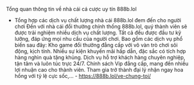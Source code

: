 Tổng quan thông tin về nhà cái cá cược uy tín 888b.lol
 - Tổng hợp các dịch vụ chất lượng nhà cái 888b.lol đem đến cho người chơi
Đến với nhà cái đổi thưởng chính thống 888b.lol, quý thành viên sẽ được trải nghiệm nhiều dịch vụ chất lượng. Tất cả đều được đầu tư kỹ lưỡng, đáp ứng mọi nhu cầu của người chơi. Bao gồm các dịch vụ phổ biến sau đây: Kho game đổi thưởng đẳng cấp với vô vàn trò chơi sôi động, kịch tính.
Nhiều sự kiện khuyến mãi hấp dẫn, đặc sắc có tích hợp hàng nghìn quà tặng khủng.
Dịch vụ hỗ trợ khách hàng chuyên nghiệp, tận tâm và luôn túc trực 24/7.
Chính sách Vip đẳng cấp, mang đến nhiều lợi nhuận cao cho thành viên.
Tham gia trở thành đại lý nhận ngay hoa hồng với tỷ lệ cực sốc,… - https://888b.lol/ve-chung-toi/
